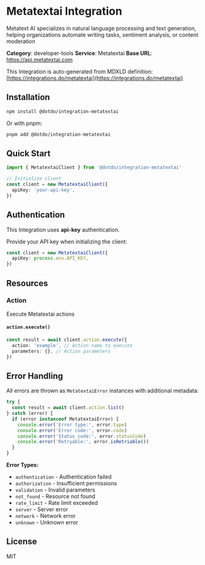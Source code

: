 # Metatextai Integration

Metatext AI specializes in natural language processing and text generation, helping organizations automate writing tasks, sentiment analysis, or content moderation

**Category**: developer-tools
**Service**: Metatextai
**Base URL**: https://api.metatextai.com

This Integration is auto-generated from MDXLD definition: [https://integrations.do/metatextai](https://integrations.do/metatextai)

## Installation

```bash
npm install @dotdo/integration-metatextai
```

Or with pnpm:

```bash
pnpm add @dotdo/integration-metatextai
```

## Quick Start

```typescript
import { MetatextaiClient } from '@dotdo/integration-metatextai'

// Initialize client
const client = new MetatextaiClient({
  apiKey: 'your-api-key',
})
```

## Authentication

This Integration uses **api-key** authentication.

Provide your API key when initializing the client:

```typescript
const client = new MetatextaiClient({
  apiKey: process.env.API_KEY,
})
```

## Resources

### Action

Execute Metatextai actions

#### `action.execute()`

```typescript
const result = await client.action.execute({
  action: 'example', // Action name to execute
  parameters: {}, // Action parameters
})
```

## Error Handling

All errors are thrown as `MetatextaiError` instances with additional metadata:

```typescript
try {
  const result = await client.action.list()
} catch (error) {
  if (error instanceof MetatextaiError) {
    console.error('Error type:', error.type)
    console.error('Error code:', error.code)
    console.error('Status code:', error.statusCode)
    console.error('Retryable:', error.isRetriable())
  }
}
```

**Error Types:**

- `authentication` - Authentication failed
- `authorization` - Insufficient permissions
- `validation` - Invalid parameters
- `not_found` - Resource not found
- `rate_limit` - Rate limit exceeded
- `server` - Server error
- `network` - Network error
- `unknown` - Unknown error

## License

MIT
